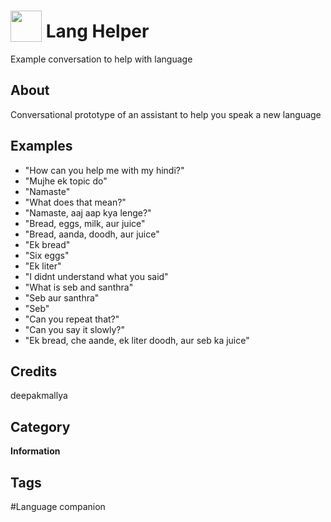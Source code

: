 # <img src="https://raw.githack.com/FortAwesome/Font-Awesome/master/svgs/solid/language.svg" card_color="#22A7F0" width="50" height="50" style="vertical-align:bottom"/> Lang Helper
Example conversation to help with language

## About
Conversational prototype of an assistant to help you speak a new language

## Examples
* "How can you help me with my hindi?"
* "Mujhe ek topic do"
* "Namaste"
* "What does that mean?"
* "Namaste, aaj aap kya lenge?"
* "Bread, eggs, milk, aur juice"
* "Bread, aanda, doodh, aur juice"
* "Ek bread"
* "Six eggs"
* "Ek liter"
* "I didnt understand what you said"
* "What is seb and santhra"
* "Seb aur santhra"
* "Seb"
* "Can you repeat that?"
* "Can you say it slowly?"
* "Ek bread, che aande, ek liter doodh, aur seb ka juice"

## Credits
deepakmallya

## Category
**Information**

## Tags
#Language companion

